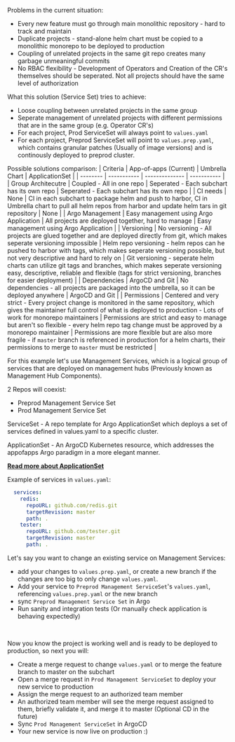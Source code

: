 
Problems in the current situation:
  - Every new feature must go through main monolithic repository - hard to track and maintain
  - Duplicate projects - stand-alone helm chart must be copied to a monolithic monorepo to be deployed to production
  - Coupling of unrelated projects in the same git repo creates many garbage unmeaningful commits
  - No RBAC flexibility - Development of Operators and Creation of the CR's themselves should be seperated. Not all projects should have the same level of authorization

What this solution (Service Set) tries to achieve:
  - Loose coupling between unrelated projects in the same group
  - Seperate management of unrelated projects with different permissions that are in the same group (e.g. Operator CR's)
  - For each project, Prod ServiceSet will always point to `values.yaml`
  - For each project, Preprod ServiceSet will point to `values.prep.yaml`, which contains granular patches (Usually of image versions) and is continously deployed to preprod cluster. 

Possible solutions comparison:
| Criteria | App-of-apps (Current) | Umbrella Chart | ApplicationSet |
| -------- | ----------- | -------------- | ----------- |
| Group Architecutre | Coupled - All in one repo | Seperated - Each subchart has its own repo | Seperated - Each subchart has its own repo | 
| CI needs | None | CI in each subchart to package helm and push to harbor, CI in Umbrella chart to pull all helm repos from harbor and update helm tars in git repository  | None |
| Argo Management | Easy management using Argo Application   | All projects are deployed together, hard to manage  | Easy management using Argo Application |
| Versioning | No versioning - All projects are glued together and are deployed directly from git, which makes seperate versioning impossible | Helm repo versioning - helm repos can he pushed to harbor with tags, which makes seperate versioning possible, but not very descriptive and hard to rely on | Git versioning - seperate helm charts can utilize git tags and branches, which makes seperate versioning easy, descriptive, reliable and flexible (tags for strict versioning, branches for easier deployment)  | 
| Dependencies | ArgoCD and Git | No dependencies - all projects are packaged into the umbrella, so it can be deployed anywhere | ArgoCD and Git | 
| Permissions | Centered and very strict - Every project change is monitored in the same repository, which gives the maintainer full control of what is deployed to production - Lots of work for monorepo maintainers | Permissions are strict and easy to manage but aren't so flexible - every helm repo tag change must be approved by a monorepo maintainer | Permissions are more flexible but are also more fragile - if `master` branch is referenced in production for a helm charts, their permissions to merge to `master` must be restricted |

For this example let's use Management Services, which is a logical group of services that are deployed on management hubs (Previously known as Management Hub Components).

2 Repos will coexist:
  - Preprod Management Service Set
  - Prod Management Service Set

ServiceSet - A repo template for Argo ApplicationSet which deploys a set of services defined in values.yaml to a specific cluster.

ApplicationSet - An ArgoCD Kubernetes resource, which addresses the appofapps Argo paradigm in a more elegant manner.

[**Read more about ApplicationSet**](https://argocd-applicationset.readthedocs.io/en/stable/)

Example of services in `values.yaml`:
```yml
  services:
    redis:
      repoURL: github.com/redis.git
      targetRevision: master
      path: .
    tester:
      repoURL: github.com/tester.git
      targetRevision: master
      path: .
```

Let's say you want to change an existing service on Management Services:
  - add your changes to `values.prep.yaml`, or create a new branch if the changes are too big to only change `values.yaml`.
  - Add your service to `Preprod Management ServiceSet`'s `values.yaml`, referencing `values.prep.yaml` or the new branch
  - sync `Preprod Management Service Set` in Argo
  - Run sanity and integration tests (Or manually check application is behaving expectedly)
<br>

Now you know the project is working well and is ready to be deployed to production, so next you will:
  - Create a merge request to change `values.yaml` or to merge the feature branch to master on the subchart
  - Open a merge request in `Prod Management ServiceSet` to deploy your new service to production
  - Assign the merge request to an authorized team member
  - An authorized team member will see the merge request assigned to them, briefly validate it, and merge it to master (Optional CD in the future)
  - Sync `Prod Management ServiceSet` in ArgoCD
  - Your new service is now live on production :)



